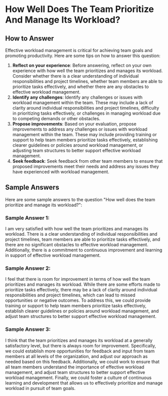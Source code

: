 How Well Does The Team Prioritize And Manage Its Workload?
=================================================================================

How to Answer
-------------

Effective workload management is critical for achieving team goals and promoting productivity. Here are some tips on how to answer this question:

1. **Reflect on your experience**: Before answering, reflect on your own experience with how well the team prioritizes and manages its workload. Consider whether there is a clear understanding of individual responsibilities and project timelines, whether team members are able to prioritize tasks effectively, and whether there are any obstacles to effective workload management.
2. **Identify any challenges**: Identify any challenges or issues with workload management within the team. These may include a lack of clarity around individual responsibilities and project timelines, difficulty in prioritizing tasks effectively, or challenges in managing workload due to competing demands or other obstacles.
3. **Propose improvements**: Based on your evaluation, propose improvements to address any challenges or issues with workload management within the team. These may include providing training or support to help team members prioritize tasks effectively, establishing clearer guidelines or policies around workload management, or adjusting team structures to better support effective workload management.
4. **Seek feedback**: Seek feedback from other team members to ensure that proposed improvements meet their needs and address any issues they have experienced with workload management.

Sample Answers
--------------

Here are some sample answers to the question "How well does the team prioritize and manage its workload?":

### Sample Answer 1:

I am very satisfied with how well the team prioritizes and manages its workload. There is a clear understanding of individual responsibilities and project timelines, team members are able to prioritize tasks effectively, and there are no significant obstacles to effective workload management. Additionally, there is a commitment to continuous improvement and learning in support of effective workload management.

### Sample Answer 2:

I feel that there is room for improvement in terms of how well the team prioritizes and manages its workload. While there are some efforts made to prioritize tasks effectively, there may be a lack of clarity around individual responsibilities and project timelines, which can lead to missed opportunities or negative outcomes. To address this, we could provide training or support to help team members prioritize tasks effectively, establish clearer guidelines or policies around workload management, and adjust team structures to better support effective workload management.

### Sample Answer 3:

I think that the team prioritizes and manages its workload at a generally satisfactory level, but there is always room for improvement. Specifically, we could establish more opportunities for feedback and input from team members at all levels of the organization, and adjust our approach as needed based on this feedback. Additionally, we could work to ensure that all team members understand the importance of effective workload management, and adjust team structures to better support effective workload management. Finally, we could foster a culture of continuous learning and development that allows us to effectively prioritize and manage workload in pursuit of team goals.
